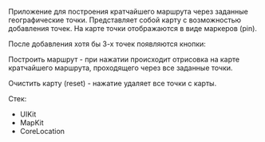 Приложение для построения кратчайшего маршрута через заданные географические точки. Представляет собой карту с возможностью добавления точек. 
На карте точки отображаются в виде маркеров (pin). 

После добавления хотя бы 3-х точек появляются кнопки: 

Построить маршрут - при нажатии происходит отрисовка на карте кратчайшего маршрута, проходящего через все заданные точки.

Очистить карту (reset) - нажатие удаляет все точки с карты.

Стек:
- UIKit
- MapKit
- CoreLocation

